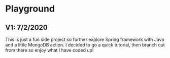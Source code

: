 # Playground

## V1: 7/2/2020
This is just a fun side project so further explore Spring framework with Java and a little MongoDB action. 
I decided to go a quick tutorial, then branch out from there so enjoy what I have coded up!